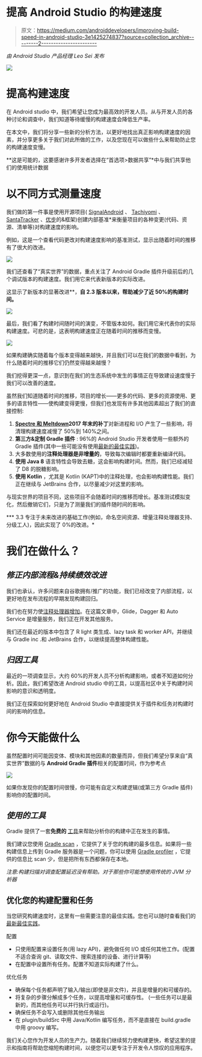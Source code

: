 # 提高 Android Studio 的构建速度

> 原文：<https://medium.com/androiddevelopers/improving-build-speed-in-android-studio-3e1425274837?source=collection_archive---------2----------------------->

*由 Android Studio 产品经理 Leo Sei 发布*

![](img/995fc97e2bc5a6e7e5e72cdd36ff0c10.png)

# 提高构建速度

在 Android studio 中，我们希望让您成为最高效的开发人员。从与开发人员的各种讨论和调查中，我们知道等待缓慢的构建速度会降低生产率。

在本文中，我们将分享一些新的分析方法，以更好地找出真正影响构建速度的因素，并分享更多关于我们对此所做的工作，以及您现在可以做些什么来帮助防止您的构建速度变慢。

**这是可能的，这要感谢许多开发者选择在“首选项>数据共享”*中与我们共享他们的使用统计数据

# 以不同方式测量速度

我们做的第一件事是使用开源项目( [SignalAndroid](https://github.com/signalapp/Signal-Android/archive/v4.19.1.zip) 、 [Tachiyomi](https://github.com/inorichi/tachiyomi/archive/014bb2f42634765ae2fec487cf3b8dc779f23f7b.zip) 、 [SantaTracker](https://github.com/google/santa-tracker-android) 、[优步](https://github.com/kageiit/android-studio-gradle-test.git)的&框架)创建内部基准*来衡量项目的各种变更(代码、资源、清单等)对构建速度的影响。

例如，这是一个查看代码更改对构建速度影响的基准测试，显示出随着时间的推移有了很大的改进。

![](img/733360b04a969c3f16f0482c5e2eed85.png)

我们还查看了“真实世界”的数据，重点关注了 Android Gradle 插件升级前后的几个调试版本的构建速度。我们用它来代表新版本的实际改进。

这显示了新版本的显著改进**，**自 2.3 版本以来，帮助减少了近 50%的构建时间。**

![](img/97747c53fdf4023ea78adf434019ca60.png)

最后，我们看了构建时间随时间的演变，不管版本如何。我们用它来代表你的实际构建速度。可悲的是，这表明构建速度正在随着时间的推移而变慢。

![](img/f844da1354a5a70faf4c608ccaf2703e.png)

如果构建确实随着每个版本变得越来越快，并且我们可以在我们的数据中看到，为什么随着时间的推移它们仍然变得越来越慢？

我们挖得更深一点，意识到在我们的生态系统中发生的事情正在导致建设速度慢于我们可以改善的速度。

虽然我们知道随着时间的推移，项目的增长——更多的代码、更多的资源使用、更多的语言特性——使构建变得更慢，但我们也发现有许多其他因素超出了我们的直接控制:

1.  [**Spectre 和 Meltdown**](https://meltdownattack.com/)**2017 年末的补丁**对新进程和 I/O 产生了一些影响，将清理构建速度减慢了 50%到 140%之间。
2.  **第三方&定制 Gradle 插件** : 96%的 Android Studio 开发者使用一些额外的 Gradle 插件(其中一些可能没有使用[最新的最佳实践](https://developer.android.com/studio/build/optimize-your-build))。
3.  大多数使用的**注释处理器是非增量的**，导致每次编辑时都要重新编译代码。
4.  **使用 Java 8** 语言特性会导致去糖，这会影响构建时间。然而，我们已经减轻了 D8 的脱糖影响。
5.  **使用 Kotlin** ，尤其是 Kotlin (KAPT)中的注释处理，也会影响构建性能。我们正在继续与 JetBrains 合作，以尽量减少对这里的影响。

与现实世界的项目不同，这些项目不会随着时间的推移而增长。基准测试模拟变化，然后撤销它们，只是为了测量我们的插件随时间的影响。

*** 3.3 专注于未来改进的基础工作(例如，命名空间资源、增量注释处理器支持、分级工人)，因此实现了 0%的改进。*

# 我们在做什么？

## *修正内部流程&持续绩效改进*

我们也承认，许多问题来自谷歌拥有/推广的功能，我们已经改变了内部流程，以更好地在发布流程的早期发现构建回归。

我们也在努力使[注释处理器增加](https://developer.android.com/studio/build/optimize-your-build#annotation_processors)。在这篇文章中，Glide，Dagger 和 Auto Service 是增量服务，我们正在开发其他服务。

我们还在最近的版本中包含了 R light 类生成、lazy task 和 worker API，并继续与 Gradle inc .和 JetBrains 合作，以继续提高整体构建性能。

## *归因工具*

最近的一项调查显示，大约 60%的开发人员不分析构建影响，或者不知道如何分析。因此，我们希望改进 Android studio 中的工具，以提高社区中关于构建时间影响的意识和透明度。

我们正在探索如何更好地在 Android Studio 中直接提供关于插件和任务对构建时间的影响的信息。

# 你今天能做什么

虽然配置时间可能因变体、模块和其他因素的数量而异，但我们希望分享来自“真实世界”数据的与 **Android Gradle 插件**相关的配置时间，作为参考点

![](img/e3b90b88939a91710498c9dbc8f26f20.png)

如果你发现你的配置时间很慢，你可能有自定义构建逻辑(或第三方 Gradle 插件)影响你的配置时间。

## *使用的工具*

Gradle 提供了一套**免费的** [工具](https://guides.gradle.org/performance/)来帮助分析你的构建中正在发生的事情。

我们建议您使用 [Gradle scan](https://guides.gradle.org/performance/#build_scans) ，它提供了关于您的构建的最多信息。如果将一些构建信息上传到 Gradle 服务器是一个问题，你可以使用 [Gradle profiler](https://guides.gradle.org/performance/#profile_report) ，它提供的信息比 scan 少，但是把所有东西都保存在本地。

*注意:构建扫描对调查配置延迟没有帮助。对于那些你可能想使用传统的 JVM 分析器*

## 优化您的构建配置和任务

当您研究构建速度时，这里有一些需要注意的最佳实践。您也可以随时查看我们的[最新最佳实践](https://developer.android.com/studio/build/optimize-your-build)。

配置

*   只使用配置来设置任务(用 lazy API)，避免做任何 I/O 或任何其他工作。(配置不适合查询 git、读取文件、搜索连接的设备、进行计算等)
*   在配置中设置所有任务。配置不知道实际构建了什么。

优化任务

*   确保每个任务都声明了输入/输出(即使是非文件)，并且是增量的和可缓存的。
*   将复杂的步骤分解成多个任务，以提高增量和可缓存性。
    (一些任务可以是最新的，而其他任务可以并行执行或运行)。
*   确保任务不会写入或删除其他任务输出
*   在 plugin/buildSrc 中用 Java/Kotlin 编写任务，而不是直接在 build.gradle 中用 groovy 编写。

我们关心您作为开发人员的生产力。随着我们继续努力使构建更快，希望这里的提示和指南将帮助您缩短构建时间，以便您可以更专注于开发令人惊叹的应用程序。